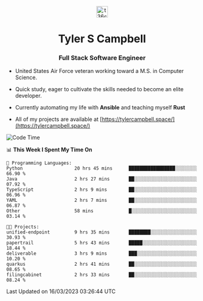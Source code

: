 <p align="center">
<a href="https://www.linkedin.com/in/t36campbell" target="blank"><img align="center" src="https://ik.imagekit.io/t36campbell/Portfolio/linkedin.png.original_m8bbGgPh6.png" alt="t36campbell" height="30" width="30" /></a>
</p>
<h1 align="center">Tyler S Campbell</h1>
<h3 align="center">Full Stack Software Engineer</h3>

* United States Air Force veteran working toward a M.S. in Computer Science.

* Quick study, eager to cultivate the skills needed to become an elite developer.

* Currently automating my life with **Ansible** and teaching myself **Rust**

* All of my projects are available at [https://tylercampbell.space/](https://tylercampbell.space/)

<!--START_SECTION:waka-->
![Code Time](http://img.shields.io/badge/Code%20Time-2%2C279%20hrs%2037%20mins-blue)

📊 **This Week I Spent My Time On** 

```text
💬 Programming Languages: 
Python                   20 hrs 45 mins      █████████████████░░░░░░░░   66.90 % 
Java                     2 hrs 27 mins       ██░░░░░░░░░░░░░░░░░░░░░░░   07.92 % 
TypeScript               2 hrs 9 mins        ██░░░░░░░░░░░░░░░░░░░░░░░   06.96 % 
YAML                     2 hrs 7 mins        ██░░░░░░░░░░░░░░░░░░░░░░░   06.87 % 
Other                    58 mins             █░░░░░░░░░░░░░░░░░░░░░░░░   03.14 % 

🐱‍💻 Projects: 
unified-endpoint         9 hrs 35 mins       ████████░░░░░░░░░░░░░░░░░   30.93 % 
papertrail               5 hrs 43 mins       █████░░░░░░░░░░░░░░░░░░░░   18.44 % 
deliverable              3 hrs 9 mins        ███░░░░░░░░░░░░░░░░░░░░░░   10.20 % 
quarkus                  2 hrs 41 mins       ██░░░░░░░░░░░░░░░░░░░░░░░   08.65 % 
filingcabinet            2 hrs 33 mins       ██░░░░░░░░░░░░░░░░░░░░░░░   08.24 % 
```


 Last Updated on 16/03/2023 03:26:44 UTC
<!--END_SECTION:waka-->
